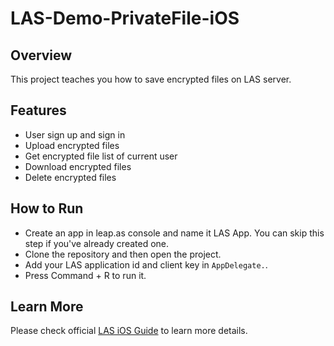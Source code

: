 # LAS-Demo-PrivateFile-iOS

## Overview

This project teaches you how to save encrypted files on LAS server.

## Features

- User sign up and sign in
- Upload encrypted files
- Get encrypted file list of current user
- Download encrypted files
- Delete encrypted files

## How to Run

- Create an app in leap.as console and name it LAS App. You can skip this step if you've already created one.
- Clone the repository and then open the project.
- Add your LAS application id and client key in `AppDelegate.`. 
- Press Command + R to run it. 

## Learn More

Please check official [LAS iOS Guide](https://leap.as/docs/cloudData/ios.html) to learn more details.
